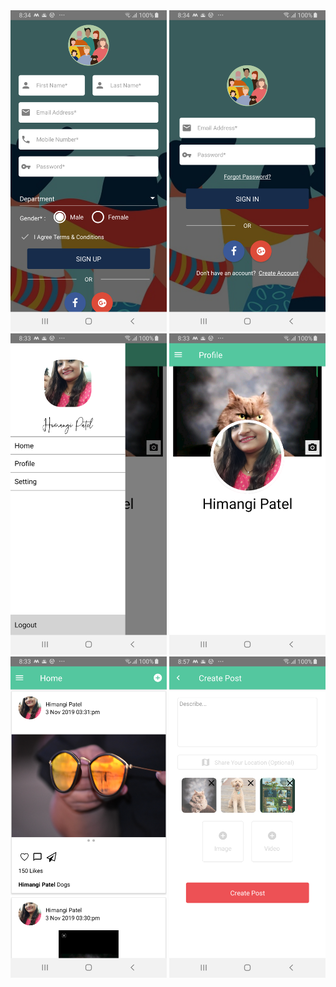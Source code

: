 
  <img src="https://github.com/himangipatel/React-social-sample-app/blob/master/screenshot/device-2019-11-27-153517.png" width="250"/>
  
  <img src="https://github.com/himangipatel/React-social-sample-app/blob/master/screenshot/device-2019-11-27-153500.png" width="250"/>
    
  <img src="https://github.com/himangipatel/React-social-sample-app/blob/master/screenshot/device-2019-11-27-153347.png" width="250"/>

  <img src="https://github.com/himangipatel/React-social-sample-app/blob/master/screenshot/device-2019-11-27-153414.png" width="250"/>

 <img src="https://github.com/himangipatel/React-social-sample-app/blob/master/screenshot/device-2019-11-27-153435.png" width="250"/>

 <img src="https://github.com/himangipatel/React-social-sample-app/blob/master/screenshot/device-2019-11-27-155822.png" width="250"/>
 
